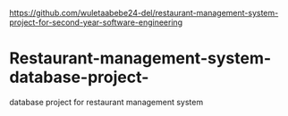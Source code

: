 https://github.com/wuletaabebe24-del/restaurant-management-system-project-for-second-year-software-engineering
# Restaurant-management-system-database-project-
database project for restaurant management system

